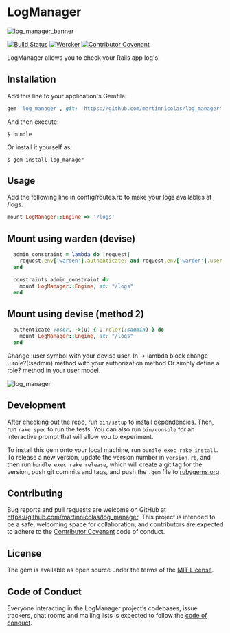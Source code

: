 # LogManager

![log_manager_banner](https://user-images.githubusercontent.com/5104496/148384953-f5a71857-dda9-4cd6-9d8c-e124a554792b.png)

[![Build Status](https://app.travis-ci.com/martinnicolas/log_manager.svg?branch=master)](https://app.travis-ci.com/martinnicolas/log_manager)
[![Wercker](https://img.shields.io/github/license/mashape/apistatus.svg)](https://opensource.org/licenses/MIT) [![Contributor Covenant](https://img.shields.io/badge/Contributor%20Covenant-2.1-4baaaa.svg)](code_of_conduct.md) 

LogManager allows you to check your Rails app log's.

## Installation

Add this line to your application's Gemfile:

```ruby
gem 'log_manager', git: 'https://github.com/martinnicolas/log_manager'
```

And then execute:

    $ bundle

Or install it yourself as:

    $ gem install log_manager

## Usage

Add the following line in config/routes.rb to make your logs availables at /logs.

```ruby
mount LogManager::Engine => '/logs'
```

## Mount using warden (devise)

```ruby
  admin_constraint = lambda do |request|
    request.env['warden'].authenticate? and request.env['warden'].user.role?(:sadmin)
  end

  constraints admin_constraint do
    mount LogManager::Engine, at: "/logs"
  end
```

## Mount using devise (method 2)

```ruby
  authenticate :user, ->(u) { u.role?(:sadmin) } do
    mount LogManager::Engine, at: "/logs"
  end
```

Change :user symbol with your devise user. In -> lambda block change u.role?(:sadmin) method with your authorization method Or simply define a role? method in your user model.

![log_manager](https://user-images.githubusercontent.com/5104496/148417234-4e9be767-0e23-45d7-b6cd-55dd7dccf3de.png)

## Development

After checking out the repo, run `bin/setup` to install dependencies. Then, run `rake spec` to run the tests. You can also run `bin/console` for an interactive prompt that will allow you to experiment.

To install this gem onto your local machine, run `bundle exec rake install`. To release a new version, update the version number in `version.rb`, and then run `bundle exec rake release`, which will create a git tag for the version, push git commits and tags, and push the `.gem` file to [rubygems.org](https://rubygems.org).

## Contributing

Bug reports and pull requests are welcome on GitHub at https://github.com/martinnicolas/log_manager. This project is intended to be a safe, welcoming space for collaboration, and contributors are expected to adhere to the [Contributor Covenant](http://contributor-covenant.org) code of conduct.

## License

The gem is available as open source under the terms of the [MIT License](https://opensource.org/licenses/MIT).

## Code of Conduct

Everyone interacting in the LogManager project’s codebases, issue trackers, chat rooms and mailing lists is expected to follow the [code of conduct](https://github.com/martinnicolas/log_manager/blob/master/CODE_OF_CONDUCT.md).
